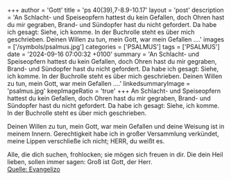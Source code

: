 +++
author = 'Gott'
title = 'ps 40(39),7-8.9-10.17'
layout = 'post'
description = 'An Schlacht- und Speiseopfern hattest du kein Gefallen,  doch Ohren hast du mir gegraben,  Brand- und Sündopfer hast du nicht gefordert. Da habe ich gesagt: Siehe, ich komme.  In der Buchrolle steht es über mich geschrieben.  Deinen Willen zu tun, mein Gott, war mein Gefallen ....'
images = ['/symbols/psalmus.jpg']
categories = ['PSALMUS']
tags = ['PSALMUS']
date = '2024-09-16 07:00:32 +0100'
summary = 'An Schlacht- und Speiseopfern hattest du kein Gefallen,  doch Ohren hast du mir gegraben,  Brand- und Sündopfer hast du nicht gefordert. Da habe ich gesagt: Siehe, ich komme.  In der Buchrolle steht es über mich geschrieben.  Deinen Willen zu tun, mein Gott, war mein Gefallen ....'
linkedsummaryImage = 'psalmus.jpg'
keepImageRatio = 'true'
+++
An Schlacht- und Speiseopfern hattest du kein Gefallen, 
doch Ohren hast du mir gegraben, 
Brand- und Sündopfer hast du nicht gefordert.
Da habe ich gesagt: Siehe, ich komme. 
In der Buchrolle steht es über mich geschrieben.

Deinen Willen zu tun, mein Gott, war mein Gefallen 
und deine Weisung ist in meinem Innern.<!--more-->
Gerechtigkeit habe ich in großer Versammlung verkündet, 
meine Lippen verschließe ich nicht; HERR, du weißt es.

Alle, die dich suchen, frohlocken;
sie mögen sich freuen in dir.
Die dein Heil lieben, sollen immer sagen:
Groß ist Gott, der Herr.<br> [Quelle: Evangelizo](https://evangeliumtagfuertag.org/DE/gospel)